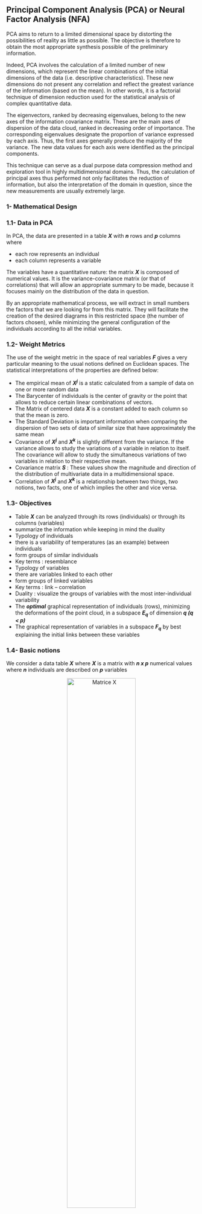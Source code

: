 ## Principal Component Analysis (PCA) or Neural Factor Analysis (NFA)

PCA aims to return to a limited dimensional space by distorting the possibilities of reality as little as possible. The objective is therefore to obtain the most appropriate synthesis possible of the preliminary information.

Indeed, PCA involves the calculation of a limited number of new dimensions, which represent the linear combinations of the initial dimensions of the data (i.e. descriptive characteristics). These new dimensions do not present any correlation and reflect the greatest variance of the information (based on the mean). In other words, it is a factorial technique of dimension reduction used for the statistical analysis of complex quantitative data.

The eigenvectors, ranked by decreasing eigenvalues, belong to the new axes of the information covariance matrix. These are the main axes of dispersion of the data cloud, ranked in decreasing order of importance. The corresponding eigenvalues ​​designate the proportion of variance expressed by each axis. Thus, the first axes generally produce the majority of the variance. The new data values ​​for each axis were identified as the principal components.

This technique can serve as a dual purpose data compression method and exploration tool in highly multidimensional domains. Thus, the calculation of principal axes thus performed not only facilitates the reduction of information, but also the interpretation of the domain in question, since the new measurements are usually extremely large.

### 1- Mathematical Design

### 1.1- Data in PCA

In PCA, the data are presented in a table ***X*** with ***n*** rows and ***p*** columns where
  
  - each row represents an individual
  - each column represents a variable

The variables have a quantitative nature: the matrix ***X*** is composed of numerical values. It is the variance-covariance matrix (or that of correlations) that will allow an appropriate summary to be made, because it focuses mainly on the distribution of the data in question.

By an appropriate mathematical process, we will extract in small numbers the factors that we are looking for from this matrix. They will facilitate the creation of the desired diagrams in this restricted space (the number of factors chosen), while minimizing the general configuration of the individuals according to all the initial variables.

### 1.2- Weight Metrics

The use of the weight metric in the space of real variables ***F*** gives a very particular meaning to the usual notions defined on Euclidean spaces. The statistical interpretations of the properties are defined below:

- The empirical mean of ***X<sup>j</sup>*** is a static calculated from a sample of data on one or more random data
- The Barycenter of individuals is the center of gravity or the point that allows to reduce certain linear combinations of vectors.
- The Matrix of centered data ***X*** is a constant added to each column so that the mean is zero.
- The Standard Deviation is important information when comparing the dispersion of two sets of data of similar size that have approximately the same mean
- Covariance of ***X<sup>j</sup>*** and ***X<sup>k</sup>*** is slightly different from the variance. If the variance allows to study the variations of a variable in relation to itself. The covariance will allow to study the simultaneous variations of two variables in relation to their respective mean.
- Covariance matrix ***S*** : These values ​​show the magnitude and direction of the distribution of multivariate data in a multidimensional space.
- Correlation of ***X<sup>j</sup>*** and ***X<sup>k</sup>*** is a relationship between two things, two notions, two facts, one of which implies the other and vice versa.

### 1.3- Objectives

- Table ***X*** can be analyzed through its rows (individuals) or through its columns (variables)
- summarize the information while keeping in mind the duality
- Typology of individuals
- there is a variability of temperatures (as an example) between individuals
- form groups of similar individuals
- Key terms : resemblance
- Typology of variables
- there are variables linked to each other
- form groups of linked variables
- Key terms : link – correlation
- Duality : visualize the groups of variables with the most inter-individual variability
- The ***optimal*** graphical representation of individuals (rows), minimizing the deformations of the point cloud, in a subspace ***E<sub>q</sub>*** of dimension ***q (q < p)***
- The graphical representation of variables in a subspace ***F<sub>q</sub>*** by best explaining the initial links between these variables

### 1.4- Basic notions

We consider a data table ***X*** where ***X*** is a matrix with ***n x p*** numerical values ​​where ***n*** individuals are described on ***p*** variables

<picture>
<center>
<img alt="Matrice X" align="center" src="https://github.com/madou-sow/OnlineML_ESP32/blob/main/ARDUINO/GHA-PCA/images/Matricex.png" width=60% height=60%  title="Matrice X"/>
</center>
</picture>

It should be noted :

***X=(x<sub>ij</sub>)<sub>n X p</sub>*** the raw data matrix where <img alt="x R" src="https://github.com/madou-sow/OnlineML_ESP32/blob/main/ARDUINO/GHA-PCA/images/xR.png"  title="Mx R"/> is the value of the i th individual on the j th variable

| <img alt="x R" src="https://github.com/madou-sow/OnlineML_ESP32/blob/main/ARDUINO/GHA-PCA/images/xiR.png"  width=58% height=58% title="Mx R"/> | <img alt="x R" src="https://github.com/madou-sow/OnlineML_ESP32/blob/main/ARDUINO/GHA-PCA/images/xjR.png" width=50% height=50% title="Mx R"/> |
| --- |  --- |
| The description of the i th individual (line of X) | The description of the j th individual (column of X) |

### 2- Graphs

It is the interpretation of the graphs that will allow us to understand the structure of the analyzed data. This interpretation will be guided by a certain number of numerical and graphic indicators, called interpretation aids, which are there to help the user make the most accurate and objective interpretation possible.

### 2.1- Individuals

The graphs obtained make it possible to represent “as best as possible” the Euclidean distances between individuals measured by the metric ***M***.

### 2.2- Variables

The graphs obtained allow to represent “at best” the correlations between the variables (cosines of the angles) and, if these are not reduced, their variances (lengths).

### 2.3- Biplot

This remark allows to interpret two other graphical representations in PCA projecting simultaneously individuals and variables.

- the isometric line representation uses the matrices ***C*** and ***V***; it allows to interpret the distances between individuals as well as the scalar products between an individual and a variable which are, in the first principal plane, approximations of the observed values ​​***X<sup>j</sup> (ω<sub>i</sub>)***;
- the isometric column representation uses the matrices ***U*** and ***VΛ<sup>1/2</sup>***; it allows to interpret the angles between variable vectors (correlations) and the scalar products as previously.
